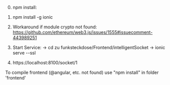 0. npm install:

1. npm install -g ionic
2. Workaround if module crypto not found: https://github.com/ethereum/web3.js/issues/1555#issuecomment-443989251
3. Start Service:
		-> cd zu funksteckdose/Frontend/intelligentSocket
		-> ionic serve --ssl
4. https://localhost:8100/socket/1

To compile frontend (@angular, etc. not found) use "npm install" in folder 'frontend'